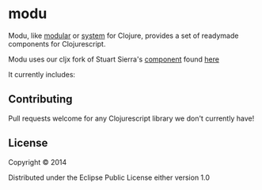 # modu

Modu, like [modular](https://github.com/juxt/modular) or [system](https://github.com/danielsz/system) for Clojure, provides a set of readymade components for Clojurescript.

Modu uses our cljx fork of Stuart Sierra's [component](https://github.com/stuartsierra/component) found [here](https://github.com/kibu-australia/component)

It currently includes:


## Contributing 

Pull requests welcome for any Clojurescript library we don't currently have!

## License

Copyright © 2014

Distributed under the Eclipse Public License either version 1.0
